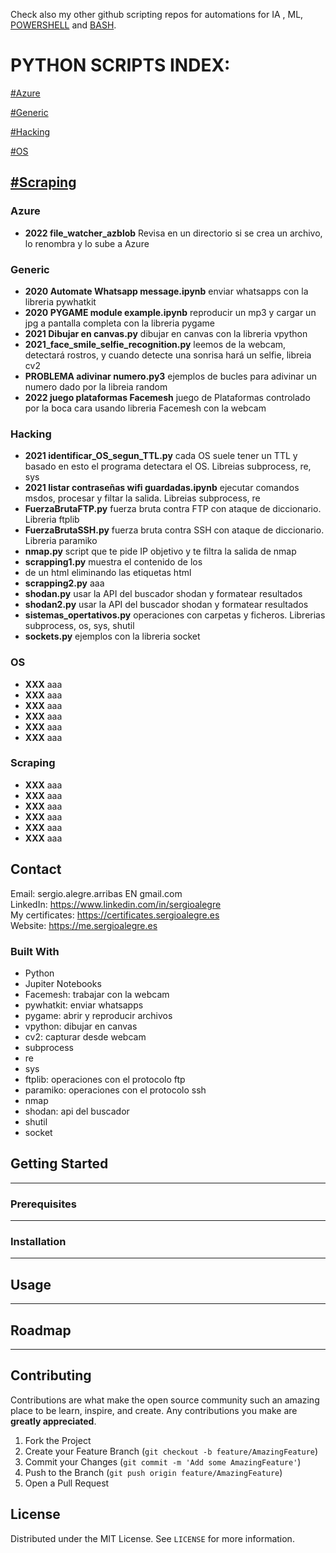 Check also my other github scripting repos for automations for IA [](), ML[](), [POWERSHELL](https://github.com/sergioalegre/Powershell) and [BASH](https://github.com/sergioalegre/Bash-Script).

# **PYTHON SCRIPTS INDEX:**

[#Azure](#Azure)

[#Generic](#Generic)

[#Hacking](#Hacking)

[#OS](#OS)

[#Scraping](#Scraping)
------------

### Azure
  - **2022 file_watcher_azblob** Revisa en un directorio si se crea un archivo, lo renombra y lo sube a Azure

### Generic
  - **2020 Automate Whatsapp message.ipynb** enviar whatsapps con la libreria pywhatkit
  - **2020 PYGAME module example.ipynb** reproducir un mp3 y cargar un jpg a pantalla completa con la libreria pygame
  - **2021 Dibujar en canvas.py** dibujar en canvas con la libreria vpython  
  - **2021_face_smile_selfie_recognition.py** leemos de la webcam, detectará rostros, y cuando detecte una sonrisa hará un selfie, libreia cv2  
  - **PROBLEMA adivinar numero.py3** ejemplos de bucles para adivinar un numero dado por la libreia random
  - **2022 juego plataformas Facemesh** juego de Plataformas controlado por la boca cara usando libreria Facemesh con la webcam

### Hacking
  - **2021 identificar_OS_segun_TTL.py** cada OS suele tener un TTL y basado en esto el programa detectara el OS. Libreias subprocess, re, sys
  - **2021 listar contraseñas wifi guardadas.ipynb** ejecutar comandos msdos, procesar y filtar la salida. Libreias subprocess, re
  - **FuerzaBrutaFTP.py** fuerza bruta contra FTP con ataque de diccionario. Libreria ftplib
  - **FuerzaBrutaSSH.py** fuerza bruta contra SSH con ataque de diccionario. Libreria paramiko
  - **nmap.py** script que te pide IP objetivo y te filtra la salida de nmap    
  - **scrapping1.py** muestra el contenido de los <li> de un html eliminando las etiquetas html
  - **scrapping2.py** aaa    
  - **shodan.py** usar la API del buscador shodan y formatear resultados
  - **shodan2.py** usar la API del buscador shodan y formatear resultados    
  - **sistemas_opertativos.py** operaciones con carpetas y ficheros. Librerias subprocess, os, sys, shutil
  - **sockets.py** ejemplos con la libreria socket    

### OS
  - **XXX** aaa
  - **XXX** aaa  
  - **XXX** aaa  
  - **XXX** aaa
  - **XXX** aaa    
  - **XXX** aaa

### Scraping
  - **XXX** aaa
  - **XXX** aaa  
  - **XXX** aaa  
  - **XXX** aaa
  - **XXX** aaa    
  - **XXX** aaa


## Contact
Email: sergio.alegre.arribas EN gmail.com
<br>
LinkedIn: https://www.linkedin.com/in/sergioalegre
<br>
My certificates: https://certificates.sergioalegre.es
<br>
Website: https://me.sergioalegre.es

### Built With
<!-- TECNOLOGIAS -->
* Python
* Jupiter Notebooks
* Facemesh: trabajar con la webcam
* pywhatkit: enviar whatsapps
* pygame: abrir y reproducir archivos
* vpython: dibujar en canvas
* cv2: capturar desde webcam
* subprocess
* re
* sys
* ftplib: operaciones con el protocolo ftp
* paramiko: operaciones con el protocolo ssh
* nmap
* shodan: api del buscador
* shutil
* socket

## Getting Started
---

### Prerequisites
---

### Installation
---

## Usage
---

## Roadmap
---

## Contributing
Contributions are what make the open source community such an amazing place to be learn, inspire, and create. Any contributions you make are **greatly appreciated**.

1. Fork the Project
2. Create your Feature Branch (`git checkout -b feature/AmazingFeature`)
3. Commit your Changes (`git commit -m 'Add some AmazingFeature'`)
4. Push to the Branch (`git push origin feature/AmazingFeature`)
5. Open a Pull Request

## License
Distributed under the MIT License. See `LICENSE` for more information.


[linkedin-shield]: https://img.shields.io/badge/-LinkedIn-black.svg?style=flat-square&logo=linkedin&colorB=555
[linkedin-url]: https://linkedin.com/in/sergioalegre
